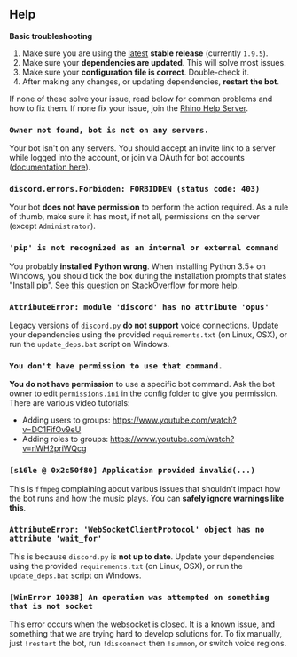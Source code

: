 ## Help
**Basic troubleshooting**

1. Make sure you are using the [latest](https://github.com/SexualRhinoceros/MusicBot/releases/tag/1.9.5) **stable release** (currently `1.9.5`).
2. Make sure your **dependencies are updated**. This will solve most issues.
3. Make sure your **configuration file is correct**. Double-check it.
4. After making any changes, or updating dependencies, **restart the bot**.

If none of these solve your issue, read below for common problems and how to fix them. If none fix your issue, join the [Rhino Help Server](http://discord.me/rhinohelp).

### `Owner not found, bot is not on any servers.`

Your bot isn't on any servers. You should accept an invite link to a server while logged into the account, or join via OAuth for bot accounts ([documentation here](https://discordapp.com/developers/docs/intro)).

### `discord.errors.Forbidden: FORBIDDEN (status code: 403)`

Your bot **does not have permission** to perform the action required. As a rule of thumb, make sure it has most, if not all, permissions on the server (except `Administrator`).

### `'pip' is not recognized as an internal or external command`

You probably **installed Python wrong**. When installing Python 3.5+ on Windows, you should tick the box during the installation prompts that states "Install pip". See [this question](http://stackoverflow.com/questions/23708898/pip-is-not-recognized-as-an-internal-or-external-command) on StackOverflow for more help.

### `AttributeError: module 'discord' has no attribute 'opus'`

Legacy versions of `discord.py` **do not support** voice connections. Update your dependencies using the provided `requirements.txt` (on Linux, OSX), or run the `update_deps.bat` script on Windows.

### `You don't have permission to use that command.`

**You do not have permission** to use a specific bot command. Ask the bot owner to edit `permissions.ini` in the config folder to give you permission. There are various video tutorials:

* Adding users to groups: https://www.youtube.com/watch?v=DC1FifOv9eU
* Adding roles to groups: https://www.youtube.com/watch?v=nWH2priWQcg

### `[s16le @ 0x2c50f80] Application provided invalid(...)`

This is `ffmpeg` complaining about various issues that shouldn't impact how the bot runs and how the music plays. You can **safely ignore warnings like this**.

### `AttributeError: 'WebSocketClientProtocol' object has no attribute 'wait_for'`

This is because `discord.py` is **not up to date**. Update your dependencies using the provided `requirements.txt` (on Linux, OSX), or run the `update_deps.bat` script on Windows.

### `[WinError 10038] An operation was attempted on something that is not socket`

This error occurs when the websocket is closed. It is a known issue, and something that we are trying hard to develop solutions for. To fix manually, just `!restart` the bot, run `!disconnect` then `!summon`, or switch voice regions.